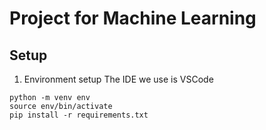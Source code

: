 # Project for Machine Learning
## Setup
1. Environment setup
The IDE we use is VSCode
```
python -m venv env
source env/bin/activate
pip install -r requirements.txt
```
